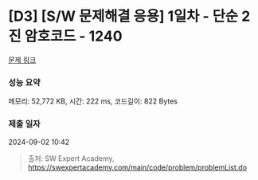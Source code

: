 # [D3] [S/W 문제해결 응용] 1일차 - 단순 2진 암호코드 - 1240 

[문제 링크](https://swexpertacademy.com/main/code/problem/problemDetail.do?contestProbId=AV15FZuqAL4CFAYD) 

### 성능 요약

메모리: 52,772 KB, 시간: 222 ms, 코드길이: 822 Bytes

### 제출 일자

2024-09-02 10:42



> 출처: SW Expert Academy, https://swexpertacademy.com/main/code/problem/problemList.do